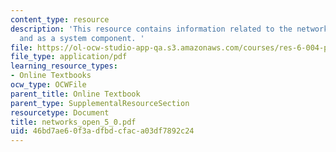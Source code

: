 ```yaml
---
content_type: resource
description: 'This resource contains information related to the network as a system
  and as a system component. '
file: https://ol-ocw-studio-app-qa.s3.amazonaws.com/courses/res-6-004-principles-of-computer-system-design-an-introduction-spring-2009/46bd7ae60f3adfbdcfaca03df7892c24_networks_open_5_0.pdf
file_type: application/pdf
learning_resource_types:
- Online Textbooks
ocw_type: OCWFile
parent_title: Online Textbook
parent_type: SupplementalResourceSection
resourcetype: Document
title: networks_open_5_0.pdf
uid: 46bd7ae6-0f3a-dfbd-cfac-a03df7892c24
---
```

